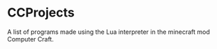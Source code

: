 # CCProjects
A list of programs made using the Lua interpreter in the minecraft mod Computer Craft.
